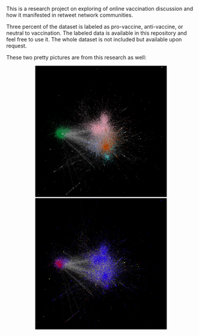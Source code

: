 This is a research project on exploring  of online vaccination discussion and how it manifested in retweet network communities.

Three percent of the dataset is labeled as pro-vaccine, anti-vaccine, or neutral to vaccination. The labeled data is available in this repository and feel free to use it. The whole dataset is not included but available upon request.

These two pretty pictures are from this research as well:

<p align="center">
  <img src="modularity.png" width="350" height="350"/>
  <img src="stance.png" width="350" height="350"/>
</p>

